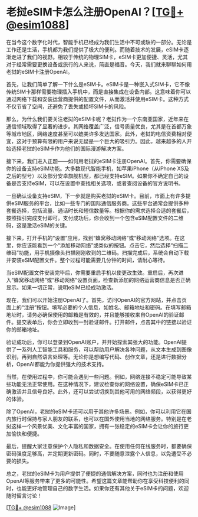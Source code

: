 # 老挝eSIM卡怎么注册OpenAI？[[TG💪+ @esim1088](https://t.me/s/esim1088)]

在当今这个数字化时代，智能手机已经成为我们生活中不可或缺的一部分。无论是工作还是生活，手机都为我们提供了极大的便利。而随着技术的发展，eSIM卡逐渐走进了我们的视野。相较于传统的物理SIM卡，eSIM卡更加便捷、灵活，尤其对于经常需要更换设备或旅行的人来说，简直是福音。今天，我们就来聊聊如何用老挝的eSIM卡注册OpenAI。

首先，让我们简单了解一下什么是eSIM卡。eSIM卡是一种嵌入式SIM卡，它不像传统SIM卡那样需要物理插入手机中，而是直接集成在设备内部。这意味着你可以通过网络下载和安装运营商提供的配置文件，从而激活并使用eSIM卡。这种方式不仅节省了空间，还避免了丢失或损坏SIM卡的风险。

那么，为什么我们要关注老挝的eSIM卡呢？老挝作为一个东南亚国家，近年来在通信领域取得了显著的进步。其网络覆盖广泛，信号质量优良，尤其是在首都万象等城市地区，网络速度甚至可以媲美许多发达国家。此外，老挝的电信资费相对便宜，这对于预算有限的用户来说无疑是一个巨大的吸引力。因此，越来越多的人开始选择老挝的eSIM卡作为他们的国际漫游解决方案。

接下来，我们进入正题——如何用老挝的eSIM卡注册OpenAI。首先，你需要确保你的设备支持eSIM功能。大多数现代智能手机，如苹果iPhone（从iPhone XS及之后的型号）以及部分安卓旗舰机型，都已经支持eSIM。如果你不确定自己的设备是否支持eSIM，可以在设置中查找相关选项，或者查阅设备的官方说明书。

一旦确认设备支持eSIM，下一步就是购买老挝的eSIM卡。目前，市面上有许多提供eSIM服务的平台，比如一些专门的国际通信服务商。这些平台通常会提供多种套餐选择，包括流量、通话时长和短信数量等。根据你的需求选择合适的套餐后，按照指引完成支付即可。支付成功后，你会收到一个包含eSIM配置文件的二维码，这是激活eSIM的关键。

接下来，打开手机的“设置”应用，找到“蜂窝移动网络”或“移动网络”选项。在这里，你应该能看到一个“添加移动网络”或类似的按钮。点击它，然后选择“扫描二维码”功能，用手机摄像头扫描刚刚收到的二维码。扫描完成后，系统会自动下载并安装eSIM配置文件。整个过程可能需要几分钟的时间，请耐心等待。

当eSIM配置文件安装完毕后，你需要重启手机以使更改生效。重启后，再次进入“蜂窝移动网络”或“移动网络”设置页面，检查新添加的网络运营商信息是否正确显示。如果一切正常，说明eSIM已经成功激活。

现在，我们可以开始注册OpenAI了。首先，访问OpenAI的官方网站，并点击页面上的“注册”按钮。填写必要的个人信息，如姓名、邮箱地址和密码。在填写邮箱地址时，请务必确保使用的邮箱是有效的，并且能够接收来自OpenAI的验证邮件。提交表单后，你会立即收到一封验证邮件。打开邮件，点击其中的链接以验证你的邮箱地址。

验证成功后，你可以登录到OpenAI账户，并开始探索其强大的功能。OpenAI提供了一系列人工智能工具和服务，可以帮助用户解决各种问题，从文本生成到图像识别，再到自然语言处理等。无论你是想编写代码、创作文章，还是进行数据分析，OpenAI都能为你提供强大的技术支持。

当然，在使用过程中，你可能会遇到一些问题。例如，网络连接不稳定可能导致某些功能无法正常使用。在这种情况下，建议检查你的网络设置，确保eSIM卡已正确激活并且信号良好。此外，还可以尝试切换到其他可用的网络频段，以获得更好的体验。

除了OpenAI，老挝的eSIM卡还可以用于其他许多场景。例如，你可以利用它在国内旅行时保持与家人朋友的联系，也可以在国外使用当地的网络服务。特别是在老挝这样一个风景优美、文化丰富的国家，拥有一张稳定的eSIM卡会让你的旅行更加愉快和便捷。

最后，提醒大家注意保护个人隐私和数据安全。在使用任何在线服务时，都要确保密码强度足够高，并定期更新密码。同时，不要随意泄露个人信息，以免遭受不必要的损失。

总之，老挝的eSIM卡为用户提供了便捷的通信解决方案，同时也为注册和使用OpenAI等服务带来了更多的可能性。希望这篇文章能帮助你在享受科技便利的同时，也能更好地管理自己的数字生活。如果你还有其他关于eSIM卡的问题，欢迎随时留言讨论！

[[TG💪+ @esim1088](https://t.me/s/esim1088) ![Image](https://i.postimg.cc/4NQfJmqS/Snipaste-2025-05-13-00-14-12.png)]